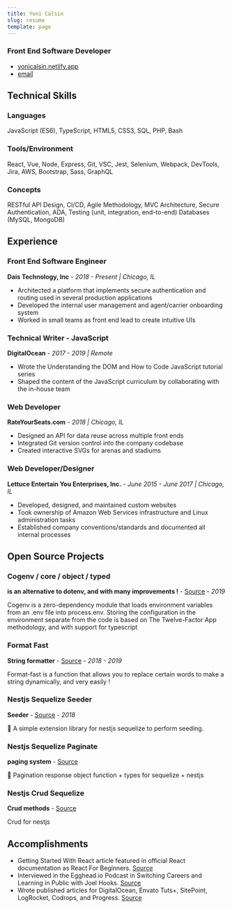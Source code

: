 ```yaml
---
title: Yoni Calsin
slug: resume
template: page
---
```


### Front End Software Developer

-  [yonicalsin.netlify.app](https://yonicalsin.netlify.app)
-  [email](mailto:helloyonicb@gmail.com)

## Technical Skills

### Languages

JavaScript (ES6), TypeScript, HTML5, CSS3, SQL, PHP, Bash

### Tools/Environment

React, Vue, Node, Express, Git, VSC, Jest, Selenium, Webpack, DevTools, Jira, AWS, Bootstrap, Sass, GraphQL

### Concepts

RESTful API Design, CI/CD, Agile Methodology, MVC Architecture, Secure Authentication, ADA, Testing (unit, integration, end-to-end) Databases (MySQL, MongoDB)

## Experience

### Front End Software Engineer

**Dais Technology, Inc** - _2018 - Present | Chicago, IL_

-  Architected a platform that implements secure authentication and routing used in several production applications
-  Developed the internal user management and agent/carrier onboarding system
-  Worked in small teams as front end lead to create intuitive UIs

### Technical Writer - JavaScript

**DigitalOcean** - _2017 - 2019 | Remote_

-  Wrote the Understanding the DOM and How to Code JavaScript tutorial series
-  Shaped the content of the JavaScript curriculum by collaborating with the in-house team

### Web Developer

**RateYourSeats.com** - _2018 | Chicago, IL_

-  Designed an API for data reuse across multiple front ends
-  Integrated Git version control into the company codebase
-  Created interactive SVGs for arenas and stadiums

### Web Developer/Designer

**Lettuce Entertain You Enterprises, Inc.** - _June 2015 - June 2017 | Chicago, IL_

-  Developed, designed, and maintained custom websites
-  Took ownership of Amazon Web Services infrastructure and Linux administration tasks
-  Established company conventions/standards and documented all internal processes

## Open Source Projects

### Cogenv / core / object / typed

**is an alternative to dotenv, and with many improvements !** - [Source](https://github.com/@cogenv) - _2019_

Cogenv is a zero-dependency module that loads environment variables from an .env file into process.env. Storing the configuration in the environment separate from the code is based on The Twelve-Factor App methodology, and with support for typescript

### Format Fast

**String formatter** - [Source](https://github.com/yonicalsin/format-fast) - _2018 - 2019_

Format-fast is a function that allows you to replace certain words to make a string dynamically, and very easily !

### Nestjs Sequelize Seeder

**Seeder** - [Source](https://github.com/yonicalsin/nestjs-sequelize-seeder) - _2018_

🌾 A simple extension library for nestjs sequelize to perform seeding.

### Nestjs Sequelize Paginate

**paging system** - [Source](https://github.com/yonicalsin/nestjs-sequelize-paginate)

🎉 Pagination response object function + types for sequelize + nestjs

### Nestjs Crud Sequelize

**Crud methods** - [Source](https://github.com/yonicalsin/nestjs-crud-sequelize)

Crud for nestjs

<!-- ## Speaking

### An Introduction to Vue

**JavaScript Chicago** - _2019 | Chicago, IL_

### An Introduction to React

**JavaScript Chicago** - _2019 | Chicago, IL_

### Developing a WordPress Theme From Scratch

**WordCamp Chicago** - _2017 | Chicago, IL_

## Education

### B.A. in Professional Studies

**Robert Morris University** - _2007 - 2010 | Chicago, IL_ -->

## Accomplishments

-  Getting Started With React article featured in official React documentation as React For Beginners. [Source](https://reactjs.org/docs/getting-started.html)
-  Interviewed in the Egghead.io Podcast in Switching Careers and Learning in Public with Joel Hooks. [Source](https://egghead.io/podcasts/switching-careers-and-learning-in-public-with-tania-rascia)
-  Wrote published articles for DigitalOcean, Envato Tuts+, SitePoint, LogRocket, Codrops, and Progress. [Source](https://yonicalsin.netlify.app/publications)
